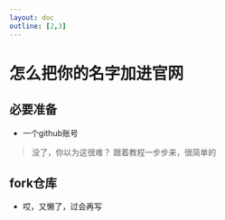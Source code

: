 ```yaml
---
layout: doc
outline: [2,3]
---
```

# 怎么把你的名字加进官网

## 必要准备

- 一个github账号
> 没了，你以为这很难？ 跟着教程一步步来，很简单的

## fork仓库

- 哎，又懒了，过会再写